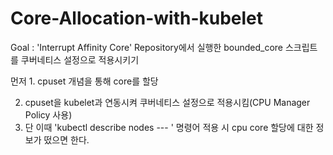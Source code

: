# Core-Allocation-with-kubelet

Goal : 'Interrupt Affinity Core' Repository에서 실행한 bounded_core 스크립트를 쿠버네티스 설정으로 적용시키기

먼저 1. cpuset 개념을 통해 core를 할당

2. cpuset을 kubelet과 연동시켜 쿠버네티스 설정으로 적용시킴(CPU Manager Policy 사용)
3. 단 이때 'kubectl describe nodes --- ' 명령어 적용 시 cpu core 할당에 대한 정보가 떴으면 한다.
